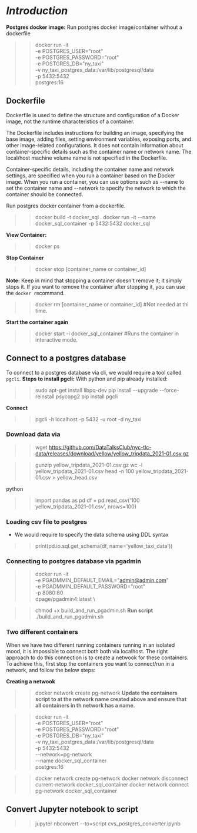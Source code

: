 # **_Introduction_**
**Postgres docker image:** Run postgres docker image/container without a dockerfile
>> docker run -it \
    -e POSTGRES_USER="root" \
    -e POSTGRES_PASSWORD="root" \
    -e POSTGRES_DB="ny_taxi" \
    -v ny_taxi_postgres_data:/var/lib/postgresql/data \
    -p 5432:5432 \
    postgres:16

## Dockerfile
Dockerfile is used to define the structure and configuration of a Docker image, not the runtime characteristics of a container.

The Dockerfile includes instructions for building an image, specifying the base image, adding files, setting environment variables, exposing ports, and other image-related configurations. It does not contain information about container-specific details such as the container name or network name.
The local/host machine volume name is not specified in the Dockerfile.

Container-specific details, including the container name and network settings, are specified when you run a container based on the Docker image. When you run a container, you can use options such as --name to set the container name and --network to specify the network to which the container should be connected.

Run postgres docker container from a dockerfile.
>> docker build -t docker_sql . <!-- #"To build the image" -->
>> docker run -it --name docker_sql_container -p 5432:5432 docker_sql

**View Container:** 
>> docker ps

**Stop Container**
>> docker stop [container_name or container_id]

**Note:** Keep in mind that stopping a container doesn't remove it; it simply stops it. If you want to remove the container after stopping it, you can use the `docker rm`command. 
>> docker rm [container_name or container_id] #Not needed at thi time.

**Start the container again**
>> docker start -i docker_sql_container #Runs the container in interactive mode.

## Connect to a postgres database
 To connect to a postgres database via cli, we would require a tool called `pgcli`.
**Steps to install pgcli:** With python and pip already installed:
>> sudo apt-get install libpq-dev
>> pip install --upgrade --force-reinstall psycopg2
>> pip install pgcli

**Connect**
>> pgcli -h localhost -p 5432 -u root -d ny_taxi

### Download data via
>> wget https://github.com/DataTalksClub/nyc-tlc-data/releases/download/yellow/yellow_tripdata_2021-01.csv.gz 

 >> gunzip yellow_tripdata_2021-01.csv.gz    <!--# To unzip the file -->
 >> wc -l  yellow_tripdata_2021-01.csv       <!--# To count the numbers of lines in the file -->
>> head -n 100 yellow_tripdata_2021-01.csv > yellow_head.csv   <!-- To get the first 100 lines of the dataset. -->

python
>> import pandas as pd
>> df = pd.read_csv('100 yellow_tripdata_2021-01.csv', nrows=100)

### Loading csv file to postgres
* We would require to specify the data schema using DDL syntax
>> print(pd.io.sql.get_schema(df, name='yellow_taxi_data'))

### Connecting to postgres database via pgadmin
>> docker run -it \
    -e PGADMMIN_DEFAULT_EMAIL="admin@admin.com" \
    -e PGADMMIN_DEFAULT_PASSWORD="root" \
    -p 8080:80 \
    dpage/pgadmin4:latest \

<!-- You can save the above script in a `.sh` file "build_and_run_pgadmin.sh", then run the below command on the terminal -->
>> chmod +x build_and_run_pgadmin.sh
 **Run script**
 >> ./build_and_run_pgadmin.sh

 ### Two different containers
When we have two different running containers running in an isolated mood, it is impossible to connect both both via localhost. The right approach to do this connection is to create a netwook for these containers.
To achieve this, first stop the containers you want to connect/run in a network, and follow the below steps:

**Creating a netwook**
>> docker network create pg-network
**Update the containers script to at the network name created above and ensure that all containers in th network has a name.**

>> docker run -it \
    -e POSTGRES_USER="root" \
    -e POSTGRES_PASSWORD="root" \
    -e POSTGRES_DB="ny_taxi" \
    -v ny_taxi_postgres_data:/var/lib/postgresql/data \
    -p 5432:5432 \
    --network=pg-network \
    --name docker_sql_container \
    postgres:16

<!--     OR   CONNECT AN EXISTING CONTAINER TO A NETWORK    -->
>> docker network create pg-network <!-- Create a network -->
>> docker network disconnect current-network docker_sql_container <!-- If the container is connected to any exisitng network -->
>> docker network connect pg-network docker_sql_container <!-- docker network connect my-network existing-container -->

## Convert Jupyter notebook to script
>> jupyter nbconvert --to=script cvs_postgres_converter.ipynb